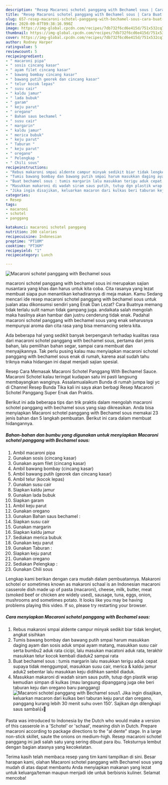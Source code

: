```yaml
---
description: "Resep Macaroni schotel panggang with Bechamel sous | Cara Buat Macaroni schotel panggang with Bechamel sous Yang Enak dan Simpel"
title: "Resep Macaroni schotel panggang with Bechamel sous | Cara Buat Macaroni schotel panggang with Bechamel sous Yang Enak dan Simpel"
slug: 657-resep-macaroni-schotel-panggang-with-bechamel-sous-cara-buat-macaroni-schotel-panggang-with-bechamel-sous-yang-enak-dan-simpel
date: 2020-09-07T09:38:16.990Z
image: https://img-global.cpcdn.com/recipes/7db732f6cd6e415d/751x532cq70/macaroni-schotel-panggang-with-bechamel-sous-foto-resep-utama.jpg
thumbnail: https://img-global.cpcdn.com/recipes/7db732f6cd6e415d/751x532cq70/macaroni-schotel-panggang-with-bechamel-sous-foto-resep-utama.jpg
cover: https://img-global.cpcdn.com/recipes/7db732f6cd6e415d/751x532cq70/macaroni-schotel-panggang-with-bechamel-sous-foto-resep-utama.jpg
author: Rodney Harper
ratingvalue: 5
reviewcount: 5
recipeingredient:
- " macaroni pipa"
- " sosis cincang kasar"
- " ayam filet cincang kasar"
- " bawang bombay cincang kasar"
- " bawang putih georek dan cincang kasar"
- " telur kocok lepas"
- " susu cair"
- " kaldu jamur"
- " lada bubuk"
- " garam"
- " keju parut"
- " oregano"
- " Bahan saus bechamel "
- " susu cair"
- " margarin"
- " kaldu jamur"
- " merica bubuk"
- " keju parut"
- " Taburan "
- " keju parut"
- " oregano"
- " Pelengkap "
- " Chili sous"
recipeinstructions:
- "Rebus makaroni smpai aldente campur minyak sedikit biar tidak lengket, angkat sisihkan"
- "Tumis bawang bombay dan bawang putih smpai harum masukkan daging ayam dan sosis aduk smpai ayam matang, masukkan susu cair serta bumbu2 aduk rata cicipi, lalu masukan macatoni aduk rata, terakhir masukkan telur kocok kembali diaduk2 sampai rata"
- "Buat bechamel sous : tumis margarin lalu masukkan terigu aduk cepat supaya tidak menggumpal, masukkan susu cair, merica &amp; kaldu jamur aduk2 sebentar lalu masukkan keju didihkan sambil diaduk."
- "Masukkan makaroni di wadah siram saus putih, tutup dgn plastik wrap kemudian simpan di kulkas (mau langsung dipanggang juga oke beri taburan keju dan oregano baru panggang)"
- "Jika ingin disajikan, keluarkan macaron dari kulkas beri taburan keju parut dan oregano, panggang kurang lebih 30 menit suhu oven 150&#39;. Sajikan dgn dilengkapi saus sambal👍💞"
categories:
- Resep
tags:
- macaroni
- schotel
- panggang

katakunci: macaroni schotel panggang 
nutrition: 200 calories
recipecuisine: Indonesian
preptime: "PT10M"
cooktime: "PT36M"
recipeyield: "1"
recipecategory: Lunch

---
```



![Macaroni schotel panggang with Bechamel sous](https://img-global.cpcdn.com/recipes/7db732f6cd6e415d/751x532cq70/macaroni-schotel-panggang-with-bechamel-sous-foto-resep-utama.jpg)


macaroni schotel panggang with bechamel sous ini merupakan sajian nusantara yang khas dan harus untuk kita coba. Cita rasanya yang lezat membuat siapa pun menantikan kehadirannya di meja makan.
Kamu Sedang mencari ide resep macaroni schotel panggang with bechamel sous untuk jualan atau dikonsumsi sendiri yang Enak Dan Lezat? Cara Buatnya memang tidak terlalu sulit namun tidak gampang juga. andaikata salah mengolah maka hasilnya akan hambar dan justru cenderung tidak enak. Padahal macaroni schotel panggang with bechamel sous yang enak seharusnya mempunyai aroma dan cita rasa yang bisa memancing selera kita.

Ada beberapa hal yang sedikit banyak berpengaruh terhadap kualitas rasa dari macaroni schotel panggang with bechamel sous, pertama dari jenis bahan, lalu pemilihan bahan segar, sampai cara membuat dan menyajikannya. Tak perlu pusing kalau mau menyiapkan macaroni schotel panggang with bechamel sous enak di rumah, karena asal sudah tahu triknya maka hidangan ini dapat menjadi sajian spesial.

Resep Cara Memasak Macaroni Schotel Panggang With Bechamel Sauce. Macaroni Schotel kalau teringat kudapan satu ini pasti langsung membayangkan wanginya. Assalamualaikum Bunda di rumah jumpa lagi yc di Channel Resep Bunda Tika kali ini saya akan berbagi Resep Macaroni Schotel Panggang Super Enak dan Praktis.


Berikut ini ada beberapa tips dan trik praktis dalam mengolah macaroni schotel panggang with bechamel sous yang siap dikreasikan. Anda bisa menyiapkan Macaroni schotel panggang with Bechamel sous memakai 23 jenis bahan dan 5 langkah pembuatan. Berikut ini cara dalam membuat hidangannya.

<!--inarticleads1-->

##### Bahan-bahan dan bumbu yang digunakan untuk menyiapkan Macaroni schotel panggang with Bechamel sous:

1. Ambil  macaroni pipa
1. Gunakan  sosis (cincang kasar)
1. Gunakan  ayam filet (cincang kasar)
1. Ambil  bawang bombay (cincang kasar)
1. Ambil  bawang putih (georek dan cincang kasar)
1. Ambil  telur (kocok lepas)
1. Gunakan  susu cair
1. Siapkan  kaldu jamur
1. Gunakan  lada bubuk
1. Siapkan  garam
1. Ambil  keju parut
1. Gunakan  oregano
1. Gunakan  Bahan saus bechamel :
1. Siapkan  susu cair
1. Gunakan  margarin
1. Siapkan  kaldu jamur
1. Sediakan  merica bubuk
1. Gunakan  keju parut
1. Gunakan  Taburan :
1. Siapkan  keju parut
1. Gunakan  oregano
1. Sediakan  Pelengkap :
1. Gunakan  Chili sous


Lengkap kami berikan dengan cara mudah dalam pembuatannya. Makaroni schotel or sometimes known as makaroni schaal is an Indonesian macaroni casserole dish made up of pasta (macaroni), cheese, milk, butter, meat (smoked beef or chicken are widely used), sausage, tuna, eggs, onion, mushrooms and sometimes potato. It looks like you may be having problems playing this video. If so, please try restarting your browser. 

<!--inarticleads2-->

##### Cara menyiapkan Macaroni schotel panggang with Bechamel sous:

1. Rebus makaroni smpai aldente campur minyak sedikit biar tidak lengket, angkat sisihkan
1. Tumis bawang bombay dan bawang putih smpai harum masukkan daging ayam dan sosis aduk smpai ayam matang, masukkan susu cair serta bumbu2 aduk rata cicipi, lalu masukan macatoni aduk rata, terakhir masukkan telur kocok kembali diaduk2 sampai rata
1. Buat bechamel sous : tumis margarin lalu masukkan terigu aduk cepat supaya tidak menggumpal, masukkan susu cair, merica &amp; kaldu jamur aduk2 sebentar lalu masukkan keju didihkan sambil diaduk.
1. Masukkan makaroni di wadah siram saus putih, tutup dgn plastik wrap kemudian simpan di kulkas (mau langsung dipanggang juga oke beri taburan keju dan oregano baru panggang)
<img src="//assets-global.cpcdn.com/assets/icons/button_play-2c75c40dde080a61004c1f40b05d8f140eaff45d7e9e6481dc71c63d2e7c4909.png" alt="Macaroni schotel panggang with Bechamel sous">1. Jika ingin disajikan, keluarkan macaron dari kulkas beri taburan keju parut dan oregano, panggang kurang lebih 30 menit suhu oven 150&#39;. Sajikan dgn dilengkapi saus sambal👍💞


Pasta was introduced to Indonesia by the Dutch who would make a version of this casserole in a &#39;Schotel&#39; or &#39;schaal&#39;, meaning dish in Dutch. Prepare macaroni according to package directions to the &#34;al dente&#34; stage. In a large non-stick skillet, saute the onions on medium-high. Resep macaroni schotel panggang ini jadi salah satu yang sering dibuat para ibu. Teksturnya lembut dengan bagian atasnya yang kecokelatan. 

Terima kasih telah membaca resep yang tim kami tampilkan di sini. Besar harapan kami, olahan Macaroni schotel panggang with Bechamel sous yang mudah di atas dapat membantu Anda menyiapkan makanan yang lezat untuk keluarga/teman maupun menjadi ide untuk berbisnis kuliner. Selamat mencoba!
